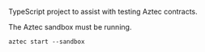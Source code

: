 TypeScript project to assist with testing Aztec contracts.

The Aztec sandbox must be running. 

    aztec start --sandbox

